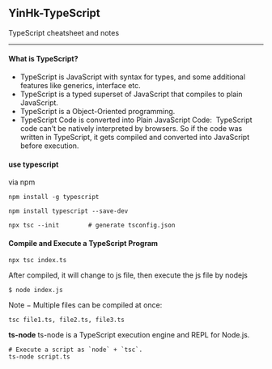 ## YinHk-TypeScript
TypeScript cheatsheet and notes
-- --
#### What is TypeScript?
- TypeScript is JavaScript with syntax for types,  and some additional features like generics, interface etc.
- TypeScript is a typed superset of JavaScript that compiles to plain JavaScript. 
- TypeScript is a Object-Oriented programming.
- TypeScript Code is converted into Plain JavaScript Code:
 TypeScript code can’t be natively interpreted by browsers. So if the code was written in TypeScript, it gets compiled and converted into JavaScript before execution.

#### use typescript

via npm

```
npm install -g typescript
```

```
npm install typescript --save-dev
```

```tsx
npx tsc --init        # generate tsconfig.json
```

#### Compile and Execute a TypeScript Program
```tsx
npx tsc index.ts 
```
After compiled, it will change to js file, then execute the js file by nodejs
```tsx
$ node index.js
```
Note − Multiple files can be compiled at once:
```tsx
tsc file1.ts, file2.ts, file3.ts
```

**ts-node**
ts-node is a TypeScript execution engine and REPL for Node.js.
```
# Execute a script as `node` + `tsc`.
ts-node script.ts
```

